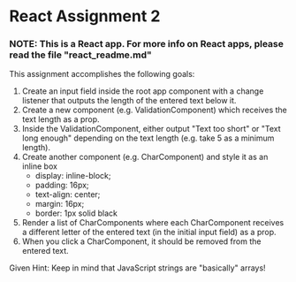 # React Assignment 2

### NOTE: This is a React app. For more info on React apps, please read the file "react_readme.md"

This assignment accomplishes the following goals:

1. Create an input field inside the root app component with a change listener that outputs the length of the entered text below it.
2. Create a new component (e.g. ValidationComponent) which receives the text length as a prop.
3. Inside the ValidationComponent, either output "Text too short" or "Text long enough" depending on the text length (e.g. take 5 as a minimum length).
4. Create another component (e.g. CharComponent) and style it as an inline box
    * display: inline-block;
    * padding: 16px; 
    * text-align: center;
    * margin: 16px;
    * border: 1px solid black
5. Render a list of CharComponents where each CharComponent receives a different letter of the entered text (in the initial input field) as a prop.
6. When you click a CharComponent, it should be removed from the entered text. 

Given Hint: Keep in mind that JavaScript strings are "basically" arrays!